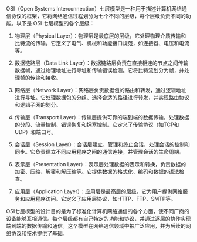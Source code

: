 OSI（Open Systems Interconnection）七层模型是一种用于描述计算机网络通信协议的框架，它将网络通信过程划分为七个不同的层级，每个层级负责不同的功能。以下是 OSI 七层模型的各个层级：

1. 物理层（Physical Layer）：物理层是最底层的层级，它处理物理介质传输和比特流的传输。它定义了电气、机械和功能接口规范，如连接器、电压和电流等。

2. 数据链路层（Data Link Layer）：数据链路层负责在直接相连的节点之间传输数据帧，通过物理地址进行寻址和传输错误检测。它将比特流划分为帧，并处理帧的传输和接收。

3. 网络层（Network Layer）：网络层负责数据包的路由和转发，通过逻辑地址进行寻址。它处理数据包的分组、选择合适的路径进行转发，并实现路由协议和逻辑子网的划分。

4. 传输层（Transport Layer）：传输层提供可靠的端到端的数据传输，处理数据的分段、流量控制、错误恢复和拥塞控制。它定义了传输协议（如TCP和UDP）和端口号。

5. 会话层（Session Layer）：会话层建立、管理和终止会话，处理会话的控制和同步。它负责建立不同应用程序之间的通信连接，并管理会话的生命周期。

6. 表示层（Presentation Layer）：表示层处理数据的表示和转换，负责数据的加密、压缩、解密和解压缩等。它提供数据的格式化、编码和数据的语法检查。

7. 应用层（Application Layer）：应用层是最高层的层级，它为用户提供网络服务和应用程序访问。它定义了应用层协议，如HTTP、FTP、SMTP等。

OSI七层模型的设计目的是为了标准化计算机网络通信的各个方面，使不同厂商的设备能够互相通信。每个层级都有自己特定的功能和协议，并通过逐层的协作实现端到端的数据传输和通信。这个模型在网络通信领域中被广泛应用，并为后续的网络协议和技术提供了基础。